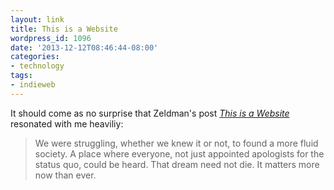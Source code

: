 ```yaml
---
layout: link
title: This is a Website
wordpress_id: 1096
date: '2013-12-12T08:46:44-08:00'
categories:
- technology
tags:
- indieweb
---
```

It should come as no surprise that Zeldman's post _[This is a Website](http://www.zeldman.com/2013/12/11/this-is-a-website/)_ resonated with me heaviliy:

> We were struggling, whether we knew it or not, to found a more fluid society. A place where everyone, not just appointed apologists for the status quo, could be heard. That dream need not die. It matters more now than ever.
